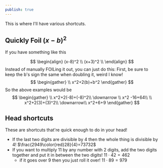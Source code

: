 ```yaml
---
publish: true
---
```



This is where I'll have various shortcuts.

## Quickly Foil $(x-b)^2$
If you have something like this

$$
\begin{align}
(x-8)^2 \\ 
(x+3)^2 \\ 
\end{align}
$$
Instead of manually FOILing it out, you can just do this:
First, be sure to keep the b's sign the same when doubling it, weird I know!
$$
\begin{gather} \\
x^2+2(b)+b^2
\end{gather}
$$
So the above examples would be 
$$
\begin{gather} \\
x^2+2(-8)+(-8)^2\\
\downarrow \\
x^2 -16+64\\
\\
x^2+2(3)+(3)^2\\
\downarrow\\
x^2+6+9
\end{gather}
$$


## Head shortcuts
These are shortcuts that're quick enough to do in your head!
- If the last two digits are divisible by 4 then the whole thing is divisible by 4! $\frac{2949\color{red}28}{4}=73732$
- If you want to multiply 11 by any number with 2 digits, add the two digits together and put it in between the two digits! $11 \cdot42=462$
	- if it goes over 9 then you just roll it over! $11 \cdot 89 = 979$